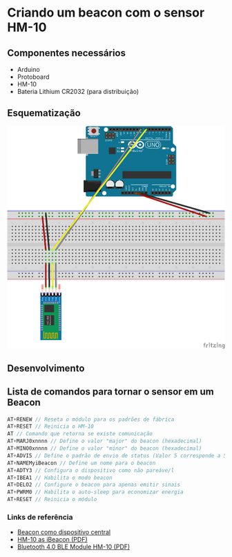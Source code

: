 # Criando um beacon com o sensor HM-10

## Componentes necessários

- Arduino
- Protoboard
- HM-10
- Bateria Lithium CR2032 (para distribuição)

## Esquematização

![Esquematização HM-10 -> Arduino](hm-10-schematics_bb.png)

## Desenvolvimento

## Lista de comandos para tornar o sensor em um Beacon

```c
AT+RENEW // Reseta o módulo para os padrões de fábrica  
AT+RESET // Reinicia o HM-10  
AT // Comando que retorna se existe comunicação  
AT+MARJ0xnnnn // Define o valor "major" do beacon (hexadecimal)  
AT+MINO0xnnnn // Define o valor "minor" do beacon (hexadecimal)  
AT+ADVI5 // Define o padrão de envio de status (Valor 5 corresponde a 546.25 millisegundos)  
AT+NAMEMyiBeacon // Define um nome para o beacon  
AT+ADTY3 // Configura o dispositivo como não pareáve/l  
AT+IBEA1 // Habilita o modo beacon  
AT+DELO2 // Configure o beacon para apenas emitir sinais  
AT+PWRM0 // Habilita o auto-sleep para economizar energia  
AT+RESET // Reinicia o módulo
```

### Links de referência

- [Beacon como dispositivo central](http://blog.blecentral.com/2015/05/13/hm-10-central-ibeacon)
- [HM-10 as iBeacon (PDF)](https://drive.google.com/open?id=0B6UMNMtHS_pYWHpBalh4Y2U2SFU)
- [Bluetooth 4.0 BLE Module HM-10 (PDF)](https://drive.google.com/file/d/0B6UMNMtHS_pYT0V2dEswZ1ctd3M/view?usp=sharing)
